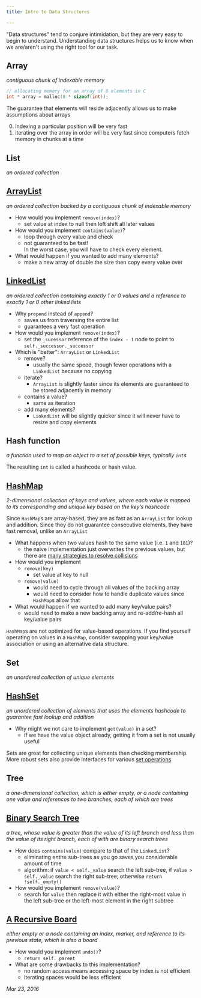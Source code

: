 ```yaml
---
title: Intro to Data Structures

---
```


"Data structures" tend to conjure intimidation, but they are very easy to begin to understand.
Understanding data structures helps us to know when we are/aren't using the right tool for our task.


## Array
*contiguous chunk of indexable memory*
```c
// allocating memory for an array of 8 elements in C
int * array = malloc(8 * sizeof(int));
```

The guarantee that elements will reside adjacently allows us to make assumptions about arrays

0. indexing a particular position will be very fast
0. iterating over the array in order will be very fast since computers fetch memory in chunks at a time


## List
*an ordered collection*


## [ArrayList](https://github.com/hkgumbs/kofi.sexy/tree/master/_notes/intro-to-data-structures/src/array_list.py)
*an ordered collection backed by a contiguous chunk of indexable memory*

- How would you implement `remove(index)`?
  - set value at index to null then left shift all later values
- How would you implement `contains(value)`?
  - loop through every value and check
  - not guaranteed to be fast!<br />
    In the worst case, you will have to check every element.
- What would happen if you wanted to add many elements?
  - make a new array of double the size then copy every value over


## [LinkedList](https://github.com/hkgumbs/kofi.sexy/tree/master/_notes/intro-to-data-structures/src/linked_list.py)
*an ordered collection containing exactly 1 or 0 values and a reference to exactly 1 or 0 other linked lists*

- Why `prepend` instead of `append`?
  - saves us from traversing the entire list
  - guarantees a very fast operation
- How would you implement `remove(index)`?
  - set the `_sucessor` reference of the `index - 1` node to point to `self._successor._successor`
- Which is "better": `ArrayList` or `LinkedList`
  - remove?
    - usually the same speed, though fewer operations with a `LinkedList` because no copying
  - iterate?
    - `ArrayList` is slightly faster since its elements are guaranteed to be stored adjacently in memory
  - contains a value?
    - same as iteration
  - add many elements?
    - `LinkedList` will be slightly quicker since it will never have to resize and copy elements


## Hash function
*a function used to map an object to a set of possible keys, typically `int`s*

The resulting `int` is called a hashcode or hash value.


## [HashMap](https://github.com/hkgumbs/kofi.sexy/tree/master/_notes/intro-to-data-structures/src/hash_map.py)
*2-dimensional collection of keys and values, where each value is mapped to its corresponding and unique key based on the key’s hashcode*

Since `HashMap`s are array-based, they are as fast as an `ArrayList` for lookup and addition.
Since they do not guarantee consecutive elements, they have fast removal, unlike an `ArrayList`

- What happens when two values hash to the same value (i.e. `1` and `101`)?
  - the naive implementation just overwrites the previous values, but there are [many strategies to resolve collisions](https://en.wikipedia.org/wiki/Hash_table#Collision_resolution)
- How would you implement
  - `remove(key)`
    - set value at key to null
  - `remove(value)`
    - would need to cycle through all values of the backing array
    - would need to consider how to handle duplicate values since `HashMap`s allow that
- What would happen if we wanted to add many key/value pairs?
  - would need to make a new backing array and re-add/re-hash all key/value pairs

`HashMap`s are not optimized for value-based operations. If you find yourself operating on values in a `HashMap`, consider swapping your key/value association or using an alternative data structure.


## Set
*an unordered collection of unique elements*


## [HashSet](https://github.com/hkgumbs/kofi.sexy/tree/master/_notes/intro-to-data-structures/src/hash_set.py)
*an unordered collection of elements that uses the elements hashcode to guarantee fast lookup and addition*

- Why might we not care to implement `get(value)` in a set?
  - if we have the value object already, getting it from a set is not usually useful

Sets are great for collecting unique elements then checking membership. More robust sets also provide interfaces for various [set operations](<https://en.wikipedia.org/wiki/Set_(mathematics)#Basic_operations>).


## Tree
*a one-dimensional collection, which is either empty, or a node containing one value and references to two branches, each of which are trees*


## [Binary Search Tree](https://github.com/hkgumbs/kofi.sexy/tree/master/_notes/intro-to-data-structures/src/binary_search_tree.py)
*a tree, whose value is greater than the value of its left branch and less than the value of its right branch, each of with are binary search trees*

- How does `contains(value)` compare to that of the `LinkedList`?
  - eliminating entire sub-trees as you go saves you considerable amount of time
  - algorithm: if `value < self._value` search the left sub-tree, if `value > self._value` search the right sub-tree; otherwise `return !self._empty()`
- How would you implement `remove(value)`?
  - search for `value` then replace it with either the right-most value in the left sub-tree or the left-most element in the right subtree


## [A Recursive Board](https://github.com/hkgumbs/kofi.sexy/tree/master/_notes/intro-to-data-structures/src/board.py)
*either empty or a node containing an index, marker, and reference to its previous state, which is also a board*

- How would you implement `undo()`?
  - `return self._parent`
- What are some drawbacks to this implementation?
  - no random access means accessing space by index is not efficient
  - iterating spaces would be less efficient


_Mar 23, 2016_
